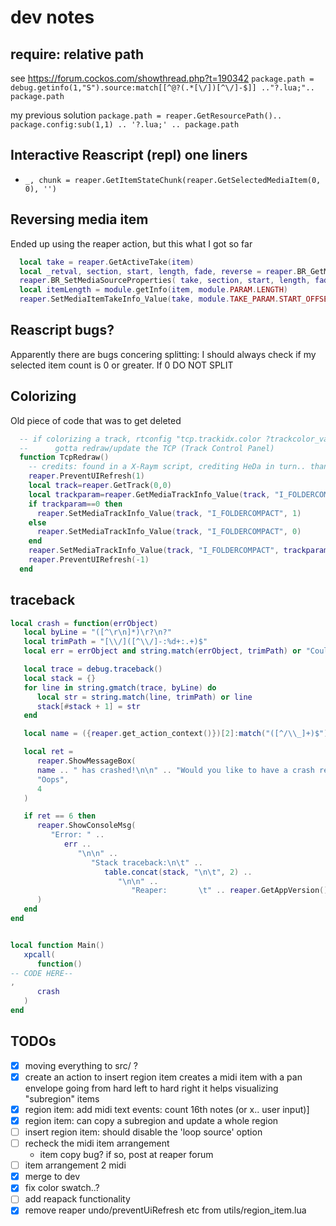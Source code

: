 # dev notes
## require: relative path
  see https://forum.cockos.com/showthread.php?t=190342
  `package.path = debug.getinfo(1,"S").source:match[[^@?(.*[\/])[^\/]-$]] .."?.lua;".. package.path`

  my previous solution
  `package.path = reaper.GetResourcePath().. package.config:sub(1,1) .. '?.lua;' .. package.path`

## Interactive Reascript (repl) one liners
 - `_, chunk = reaper.GetItemStateChunk(reaper.GetSelectedMediaItem(0, 0), '')`

## Reversing media item
  Ended up using the reaper action, but this what I got so far
  ``` lua
    local take = reaper.GetActiveTake(item)
    local _retval, section, start, length, fade, reverse = reaper.BR_GetMediaSourceProperties( take )
    reaper.BR_SetMediaSourceProperties( take, section, start, length, fade, not reverse )
    local itemLength = module.getInfo(item, module.PARAM.LENGTH)
    reaper.SetMediaItemTakeInfo_Value(take, module.TAKE_PARAM.START_OFFSET, itemLength)
  ```
## Reascript bugs?
  Apparently there are bugs concering splitting:
  I should always check if my selected item count is 0 or greater. If 0 DO NOT SPLIT

## Colorizing
  Old piece of code that was to get deleted
  ``` lua
    -- if colorizing a track, rtconfig "tcp.trackidx.color ?trackcolor_valid" does not work,
    -- 		gotta redraw/update the TCP (Track Control Panel)
    function TcpRedraw()
      -- credits: found in a X-Raym script, crediting HeDa in turn.. thanks both! :D
      reaper.PreventUIRefresh(1)
      local track=reaper.GetTrack(0,0)
      local trackparam=reaper.GetMediaTrackInfo_Value(track, "I_FOLDERCOMPACT")	
      if trackparam==0 then
        reaper.SetMediaTrackInfo_Value(track, "I_FOLDERCOMPACT", 1)
      else
        reaper.SetMediaTrackInfo_Value(track, "I_FOLDERCOMPACT", 0)
      end
      reaper.SetMediaTrackInfo_Value(track, "I_FOLDERCOMPACT", trackparam)
      reaper.PreventUIRefresh(-1)
    end
  ```

## traceback
``` lua
local crash = function(errObject)
   local byLine = "([^\r\n]*)\r?\n?"
   local trimPath = "[\\/]([^\\/]-:%d+:.+)$"
   local err = errObject and string.match(errObject, trimPath) or "Couldn't get error message."

   local trace = debug.traceback()
   local stack = {}
   for line in string.gmatch(trace, byLine) do
      local str = string.match(line, trimPath) or line
      stack[#stack + 1] = str
   end

   local name = ({reaper.get_action_context()})[2]:match("([^/\\_]+)$")

   local ret =
      reaper.ShowMessageBox(
      name .. " has crashed!\n\n" .. "Would you like to have a crash report printed " .. "to the Reaper console?",
      "Oops",
      4
   )

   if ret == 6 then
      reaper.ShowConsoleMsg(
         "Error: " ..
            err ..
               "\n\n" ..
                  "Stack traceback:\n\t" ..
                     table.concat(stack, "\n\t", 2) ..
                        "\n\n" ..
                           "Reaper:       \t" .. reaper.GetAppVersion() .. "\n" .. "Platform:     \t" .. reaper.GetOS()
      )
   end
end


local function Main()
   xpcall(
      function()
-- CODE HERE--
,
      crash
   )
end
```


## TODOs
 - [x] moving everything to src/ ?
 - [x] create an action to insert region item
   creates a midi item with a pan envelope going from hard left to hard right
   it helps visualizing "subregion" items
 - [x] region item: add midi text events: count 16th notes (or x.. user input)]
 - [x] region item: can copy a subregion and update a whole region
 - [ ] insert region item: should disable the 'loop source' option
 - [ ] recheck the midi item arrangement
   - item copy bug? if so, post at reaper forum
 - [ ] item arrangement 2 midi
 - [x] merge to dev
 - [x] fix color swatch..?
 - [ ] add reapack functionality
 - [x] remove reaper undo/preventUiRefresh etc from utils/region_item.lua